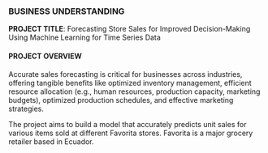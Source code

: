 ### BUSINESS UNDERSTANDING

**PROJECT TITLE**: Forecasting Store Sales for Improved Decision-Making Using Machine Learning for Time Series Data

#### PROJECT OVERVIEW

Accurate sales forecasting is critical for businesses across industries, offering tangible benefits like optimized inventory management, efficient resource allocation (e.g., human resources, production capacity, marketing budgets), optimized production schedules, and effective marketing strategies.

The project aims to build a model that accurately predicts unit sales for various items sold at different Favorita stores. Favorita is a major grocery retailer based in Ecuador.
